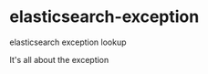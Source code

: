elasticsearch-exception
=======================

elasticsearch exception lookup

It's all about the exception
